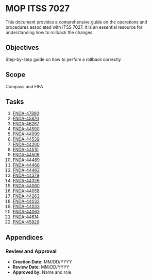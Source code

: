 # MOP ITSS 7027

This document provides a comprehensive guide on the operations and procedures associated with ITSS 7027. It is an essential resource for understanding how to rollback the changes.

## Objectives
Step-by-step guide on how to perfom a rollback correctly

## Scope
Compass and FIFA

## Tasks

1. [FNDA-47890](#FNDA-47890)
2. [FNDA-45870](#FNDA-45870)
3. [FNDA-46267](#FNDA-46267)
4. [FNDA-44590](#FNDA-44590)
5. [FNDA-44099](#FNDA-44099)
6. [FNDA-44539](#FNDA-44539)
7. [FNDA-44200](#FNDA-44200)
8. [FNDA-44510](#FNDA-44510)
9. [FNDA-44506](#FNDA-44506)
10. [FNDA-44489](#FNDA-44489)
11. [FNDA-44468](#FNDA-44468)
12. [FNDA-44462](#FNDA-44462)
13. [FNDA-44379](#FNDA-44379)
14. [FNDA-44326](#FNDA-44326)
15. [FNDA-44060](#FNDA-44060)
16. [FNDA-44058](#FNDA-44058)
17. [FNDA-44263](#FNDA-44263)
18. [FNDA-44032](#FNDA-44032)
19. [FNDA-44033](#FNDA-44033)
20. [FNDA-44063](#FNDA-44063)
21. [FNDA-44614](#FNDA-44614)
22. [FNDA-45926](#FNDA-45926)

## Appendices

### Review and Approval
- **Creation Date:** MM/DD/YYYY
- **Review Date:** MM/DD/YYYY
- **Approved by:** Name and role